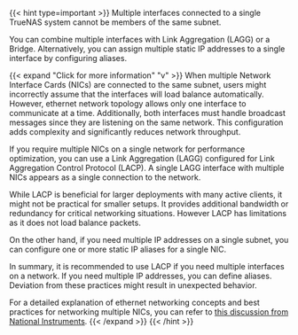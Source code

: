 ---
---

{{< hint type=important >}}
Multiple interfaces connected to a single TrueNAS system cannot be members of the same subnet.

You can combine multiple interfaces with Link Aggregation (LAGG) or a Bridge.
Alternatively, you can assign multiple static IP addresses to a single interface by configuring aliases.

{{< expand "Click for more information" "v" >}}
When multiple Network Interface Cards (NICs) are connected to the same subnet, users might incorrectly assume that the interfaces will load balance automatically. However, ethernet network topology allows only one interface to communicate at a time. Additionally, both interfaces must handle broadcast messages since they are listening on the same network. This configuration adds complexity and significantly reduces network throughput.

If you require multiple NICs on a single network for performance optimization, you can use a Link Aggregation (LAGG) configured for Link Aggregation Control Protocol (LACP). A single LAGG interface with multiple NICs appears as a single connection to the network.

While LACP is beneficial for larger deployments with many active clients, it might not be practical for smaller setups. It provides additional bandwidth or redundancy for critical networking situations. However LACP has limitations as it does not load balance packets.

On the other hand, if you need multiple IP addresses on a single subnet, you can configure one or more static IP aliases for a single NIC.

In summary, it is recommended to use LACP if you need multiple interfaces on a network. If you need multiple IP addresses, you can define aliases. Deviation from these practices might result in unexpected behavior.

For a detailed explanation of ethernet networking concepts and best practices for networking multiple NICs, you can refer to [this discussion from National Instruments](https://www.ni.com/en-us/support/documentation/supplemental/11/best-practices-for-using-multiple-network-interfaces--nics--with.html).
{{< /expand >}}
{{< /hint >}}
